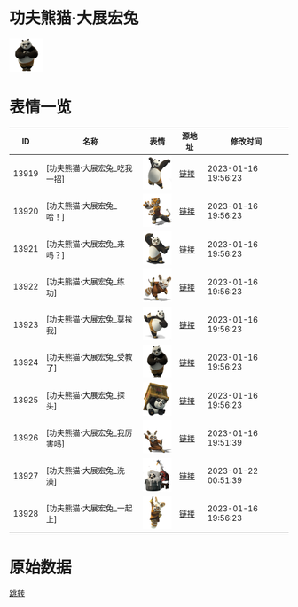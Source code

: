 # 功夫熊猫·大展宏兔

<img src="./cover.png" height="60" alt="cover" />

# 表情一览

|ID|名称|表情|源地址|修改时间|
|----|----|----|----|----|
|13919|[功夫熊猫·大展宏兔_吃我一招]|<img src="./pic/013919_%5B功夫熊猫·大展宏兔_吃我一招%5D.png" height="60" alt="吃我一招"/>|[链接](https://i0.hdslb.com/bfs/emote/7ee834fddd356d7598cfd9bef92aeb2324ee152d.png)|2023-01-16 19:56:23|
|13920|[功夫熊猫·大展宏兔_哈！]|<img src="./pic/013920_%5B功夫熊猫·大展宏兔_哈！%5D.png" height="60" alt="哈！"/>|[链接](https://i0.hdslb.com/bfs/emote/1e97307a84e9181fe9d2ea79ea56a371a638a8c1.png)|2023-01-16 19:56:23|
|13921|[功夫熊猫·大展宏兔_来吗？]|<img src="./pic/013921_%5B功夫熊猫·大展宏兔_来吗？%5D.png" height="60" alt="来吗？"/>|[链接](https://i0.hdslb.com/bfs/emote/34adb829992afea6294e3cfe91b5758edaec353a.png)|2023-01-16 19:56:23|
|13922|[功夫熊猫·大展宏兔_练功]|<img src="./pic/013922_%5B功夫熊猫·大展宏兔_练功%5D.png" height="60" alt="练功"/>|[链接](https://i0.hdslb.com/bfs/emote/cce3f12e78305d5c4adf64a682cd929c3cb5b368.png)|2023-01-16 19:56:23|
|13923|[功夫熊猫·大展宏兔_莫挨我]|<img src="./pic/013923_%5B功夫熊猫·大展宏兔_莫挨我%5D.png" height="60" alt="莫挨我"/>|[链接](https://i0.hdslb.com/bfs/emote/8f740cc7dca41243953481f6be890158815a7c3a.png)|2023-01-16 19:56:23|
|13924|[功夫熊猫·大展宏兔_受教了]|<img src="./pic/013924_%5B功夫熊猫·大展宏兔_受教了%5D.png" height="60" alt="受教了"/>|[链接](https://i0.hdslb.com/bfs/emote/116497e04770ea8c36570910cd55012385fb5008.png)|2023-01-16 19:56:23|
|13925|[功夫熊猫·大展宏兔_探头]|<img src="./pic/013925_%5B功夫熊猫·大展宏兔_探头%5D.png" height="60" alt="探头"/>|[链接](https://i0.hdslb.com/bfs/emote/c90eb0fd6654d5f6ea9e39701c259438b1f265e8.png)|2023-01-16 19:56:23|
|13926|[功夫熊猫·大展宏兔_我厉害吗]|<img src="./pic/013926_%5B功夫熊猫·大展宏兔_我厉害吗%5D.png" height="60" alt="我厉害吗"/>|[链接](https://i0.hdslb.com/bfs/emote/6331264e7416956f835b0a2a156d955a5d20f73f.png)|2023-01-16 19:51:39|
|13927|[功夫熊猫·大展宏兔_洗澡]|<img src="./pic/013927_%5B功夫熊猫·大展宏兔_洗澡%5D.png" height="60" alt="洗澡"/>|[链接](https://i0.hdslb.com/bfs/emote/7f3fde705e175d05c38216c9042049af4a2cbd3b.png)|2023-01-22 00:51:39|
|13928|[功夫熊猫·大展宏兔_一起上]|<img src="./pic/013928_%5B功夫熊猫·大展宏兔_一起上%5D.png" height="60" alt="一起上"/>|[链接](https://i0.hdslb.com/bfs/emote/4f9160357dfe5f114521e552d39b76e0f461debe.png)|2023-01-16 19:56:23|

# 原始数据

[跳转](./raw.json)

